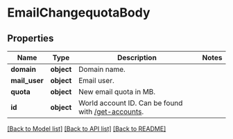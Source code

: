 # EmailChangequotaBody

## Properties
Name | Type | Description | Notes
------------ | ------------- | ------------- | -------------
**domain** | **object** | Domain name. | 
**mail_user** | **object** | Email user. | 
**quota** | **object** | New email quota in MB. | 
**id** | **object** | World account ID. Can be found with [/get-accounts](#operation/getAccounts). | 

[[Back to Model list]](../README.md#documentation-for-models) [[Back to API list]](../README.md#documentation-for-api-endpoints) [[Back to README]](../README.md)

